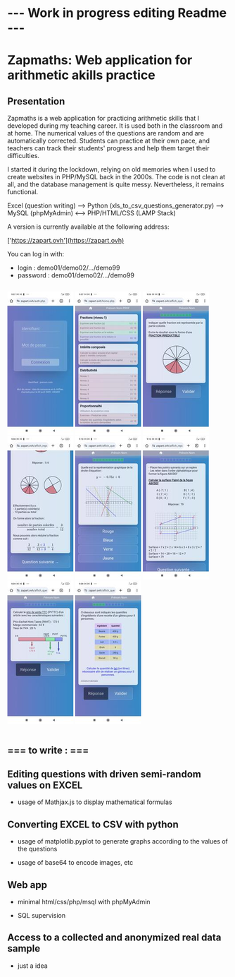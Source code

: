 # --- Work in progress editing Readme ---

# Zapmaths: Web application for arithmetic akills practice

## Presentation

Zapmaths is a web application for practicing arithmetic skills that I developed during my teaching career. It is used both in the classroom and at home. The numerical values of the questions are random and are automatically corrected. Students can practice at their own pace, and teachers can track their students' progress and help them target their difficulties.

I started it during the lockdown, relying on old memories when I used to create websites in PHP/MySQL back in the 2000s. The code is not clean at all, and the database management is quite messy. Nevertheless, it remains functional.

Excel (question writing) --> Python (xls_to_csv_questions_generator.py) --> MySQL (phpMyAdmin) <--> PHP/HTML/CSS (LAMP Stack)

A version is currently available at the following address:

['https://zapart.ovh'](https://zapart.ovh)

You can log in with:

- login     : demo01/demo02/.../demo99
- password  : demo01/demo02/.../demo99


<div style="display: flex; flex-wrap:wrap;">

![Screenshot](./img/screenshots/a.jpg)
![Screenshot](./img/screenshots/b.jpg)
![Screenshot](./img/screenshots/c.jpg)
![Screenshot](./img/screenshots/d.jpg)
![Screenshot](./img/screenshots/e.jpg)
![Screenshot](./img/screenshots/f.jpg)
![Screenshot](./img/screenshots/g.jpg)
![Screenshot](./img/screenshots/h.jpg)

</div>

## === to write : ===

## Editing questions with driven semi-random values on EXCEL

* usage of Mathjax.js to display mathematical formulas

## Converting EXCEL to CSV with python

* usage of matplotlib.pyplot to generate graphs according to the values of the questions

* usage of base64 to encode images, etc

## Web app

* minimal html/css/php/msql with phpMyAdmin

* SQL supervision

## Access to a collected and anonymized real data sample

* just a idea